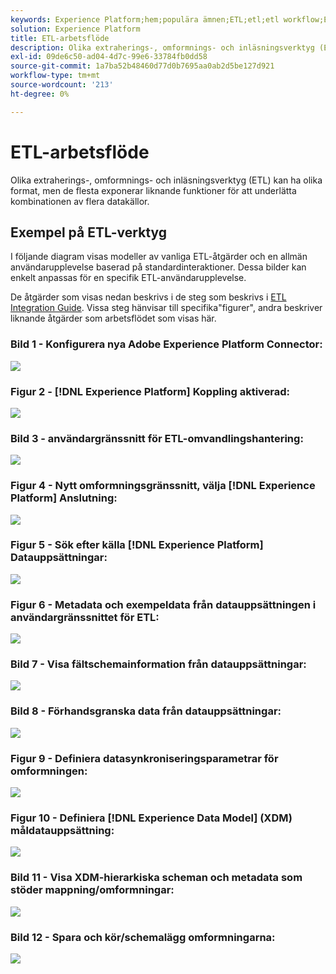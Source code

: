 ```yaml
---
keywords: Experience Platform;hem;populära ämnen;ETL;etl;etl workflow;ETL workflow
solution: Experience Platform
title: ETL-arbetsflöde
description: Olika extraherings-, omformnings- och inläsningsverktyg (ETL) kan ha olika format, men de flesta exponerar liknande funktioner för att underlätta kombinationen av flera datakällor.
exl-id: 09de6c50-ad04-4d7c-99e6-33784fb0dd58
source-git-commit: 1a7ba52b48460d77d0b7695aa0ab2d5be127d921
workflow-type: tm+mt
source-wordcount: '213'
ht-degree: 0%

---
```


# ETL-arbetsflöde

Olika extraherings-, omformnings- och inläsningsverktyg (ETL) kan ha olika format, men de flesta exponerar liknande funktioner för att underlätta kombinationen av flera datakällor.

## Exempel på ETL-verktyg

I följande diagram visas modeller av vanliga ETL-åtgärder och en allmän användarupplevelse baserad på standardinteraktioner. Dessa bilder kan enkelt anpassas för en specifik ETL-användarupplevelse.

De åtgärder som visas nedan beskrivs i de steg som beskrivs i [ETL Integration Guide](home.md). Vissa steg hänvisar till specifika&quot;figurer&quot;, andra beskriver liknande åtgärder som arbetsflödet som visas här.

### Bild 1 - Konfigurera nya Adobe Experience Platform Connector:

![](images/image2.png)

### Figur 2 - [!DNL Experience Platform] Koppling aktiverad:

![](images/image3.png)

### Bild 3 - användargränssnitt för ETL-omvandlingshantering:

![](images/image4.png)

### Figur 4 - Nytt omformningsgränssnitt, välja [!DNL Experience Platform] Anslutning:

![](images/image5.png)

### Figur 5 - Sök efter källa [!DNL Experience Platform] Datauppsättningar:

![](images/image6.png)

### Figur 6 - Metadata och exempeldata från datauppsättningen i användargränssnittet för ETL:

![](images/image7.png)

### Bild 7 - Visa fältschemainformation från datauppsättningar:

![](images/image8.png)

### Bild 8 - Förhandsgranska data från datauppsättningar:

![](images/image9.png)

### Figur 9 - Definiera datasynkroniseringsparametrar för omformningen:

![](images/image10.png)

### Figur 10 - Definiera [!DNL Experience Data Model] (XDM) måldatauppsättning:

![](images/image11.png)

### Bild 11 - Visa XDM-hierarkiska scheman och metadata som stöder mappning/omformningar:

![](images/image12.png)

### Bild 12 - Spara och kör/schemalägg omformningarna:

![](images/image13.png)
